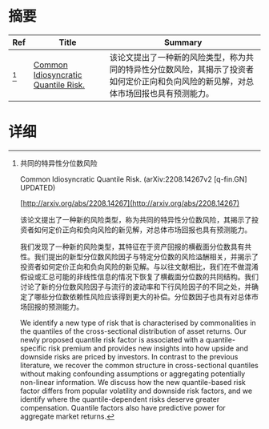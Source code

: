 # 摘要

| Ref | Title | Summary |
| --- | --- | --- |
| [^1] | [Common Idiosyncratic Quantile Risk.](http://arxiv.org/abs/2208.14267) | 该论文提出了一种新的风险类型，称为共同的特异性分位数风险，其揭示了投资者如何定价正向和负向风险的新见解，对总体市场回报也具有预测能力。 |

# 详细

[^1]: 共同的特异性分位数风险

    Common Idiosyncratic Quantile Risk. (arXiv:2208.14267v2 [q-fin.GN] UPDATED)

    [http://arxiv.org/abs/2208.14267](http://arxiv.org/abs/2208.14267)

    该论文提出了一种新的风险类型，称为共同的特异性分位数风险，其揭示了投资者如何定价正向和负向风险的新见解，对总体市场回报也具有预测能力。

    

    我们发现了一种新的风险类型，其特征在于资产回报的横截面分位数具有共性。我们提出的新型分位数风险因子与特定分位数的风险溢酬相关，并揭示了投资者如何定价正向和负向风险的新见解。与以往文献相比，我们在不做混淆假设或汇总可能的非线性信息的情况下恢复了横截面分位数的共同结构。我们讨论了新的分位数风险因子与流行的波动率和下行风险因子的不同之处，并确定了哪些分位数依赖性风险应该得到更大的补偿。分位数因子也具有对总体市场回报的预测能力。

    We identify a new type of risk that is characterised by commonalities in the quantiles of the cross-sectional distribution of asset returns. Our newly proposed quantile risk factor is associated with a quantile-specific risk premium and provides new insights into how upside and downside risks are priced by investors. In contrast to the previous literature, we recover the common structure in cross-sectional quantiles without making confounding assumptions or aggregating potentially non-linear information. We discuss how the new quantile-based risk factor differs from popular volatility and downside risk factors, and we identify where the quantile-dependent risks deserve greater compensation. Quantile factors also have predictive power for aggregate market returns.
    

